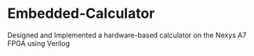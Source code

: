 # Embedded-Calculator
Designed and Implemented a hardware-based calculator on the Nexys A7 FPGA using Verilog
